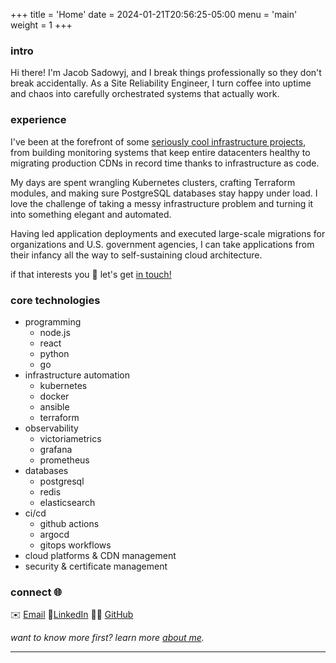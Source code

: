 +++
title = 'Home'
date = 2024-01-21T20:56:25-05:00
menu = 'main'
weight = 1
+++

### intro

Hi there! I'm Jacob Sadowyj, and I break things professionally so they don't break accidentally. As a Site Reliability Engineer, I turn coffee into uptime and chaos into carefully orchestrated systems that actually work.

### experience

I've been at the forefront of some [seriously cool infrastructure projects](/projects), from building monitoring systems that keep entire datacenters healthy to migrating production CDNs in record time thanks to infrastructure as code. 

My days are spent wrangling Kubernetes clusters, crafting Terraform modules, and making sure PostgreSQL databases stay happy under load. I love the challenge of taking a messy infrastructure problem and turning it into something elegant and automated.

Having led application deployments and executed large-scale migrations for organizations and U.S. government agencies, I can take applications from their infancy all the way to self-sustaining cloud architecture.

if that interests you 🤝 let's get [in touch!](mailto:jacob@sadowyj.net)

### core technologies

- programming
    - node.js
    - react
    - python
    - go
- infrastructure automation
    - kubernetes
    - docker
    - ansible
    - terraform
- observability
    - victoriametrics
    - grafana
    - prometheus
- databases
    - postgresql
    - redis
    - elasticsearch
- ci/cd
    - github actions
    - argocd
    - gitops workflows
- cloud platforms & CDN management
- security & certificate management


### connect 🌐
✉️ [Email](mailto:jacob@sadowyj.net)  💼[LinkedIn](https://www.linkedin.com/in/jsadowyj/)   👨‍💻 [GitHub](https://github.com/jsadowyj) 

_want to know more first? learn more [about me](/about)._

---
